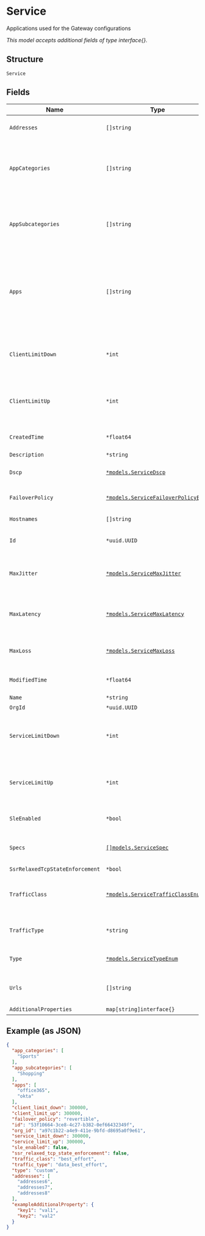 
# Service

Applications used for the Gateway configurations

*This model accepts additional fields of type interface{}.*

## Structure

`Service`

## Fields

| Name | Type | Tags | Description |
|  --- | --- | --- | --- |
| `Addresses` | `[]string` | Optional | If `type`==`custom`, ip subnets (e.g. 10.0.0.0/8) |
| `AppCategories` | `[]string` | Optional | When `type`==`app_categories`, list of application categories are available through [List App Category Definitions](../../doc/controllers/constants-definitions.md#list-app-category-definitions) |
| `AppSubcategories` | `[]string` | Optional | When `type`==`app_categories`, list of application categories are available through [List App Sub Category Definitions](../../doc/controllers/constants-definitions.md#list-app-sub-category-definitions) |
| `Apps` | `[]string` | Optional | When `type`==`apps`, list of applications are available through:<br><br>* [List Applications](../../doc/controllers/constants-definitions.md#list-applications)<br>* [List Gateway Applications](../../doc/controllers/constants-definitions.md#list-gateway-applications)<br>* /insight/top_app_by-bytes?wired=true |
| `ClientLimitDown` | `*int` | Optional | 0 means unlimited, value from 0 to 107374182<br>**Default**: `0`<br>**Constraints**: `>= 0`, `<= 107374182` |
| `ClientLimitUp` | `*int` | Optional | 0 means unlimited, value from 0 to 107374182<br>**Default**: `0`<br>**Constraints**: `>= 0`, `<= 107374182` |
| `CreatedTime` | `*float64` | Optional | When the object has been created, in epoch |
| `Description` | `*string` | Optional | - |
| `Dscp` | [`*models.ServiceDscp`](../../doc/models/containers/service-dscp.md) | Optional | For SSR only, when `traffic_type`==`custom`. 0-63 or variable |
| `FailoverPolicy` | [`*models.ServiceFailoverPolicyEnum`](../../doc/models/service-failover-policy-enum.md) | Optional | enum: `non_revertible`, `none`, `revertible`<br>**Default**: `"revertible"` |
| `Hostnames` | `[]string` | Optional | If `type`==`custom`, web filtering |
| `Id` | `*uuid.UUID` | Optional | Unique ID of the object instance in the Mist Organization |
| `MaxJitter` | [`*models.ServiceMaxJitter`](../../doc/models/containers/service-max-jitter.md) | Optional | For SSR only, when `traffic_type`==`custom`, for uplink selection. 0-2147483647 or variable |
| `MaxLatency` | [`*models.ServiceMaxLatency`](../../doc/models/containers/service-max-latency.md) | Optional | For SSR only, when `traffic_type`==`custom`, for uplink selection. 0-2147483647 or variable |
| `MaxLoss` | [`*models.ServiceMaxLoss`](../../doc/models/containers/service-max-loss.md) | Optional | For SSR only, when `traffic_type`==`custom`, for uplink selection. 0-100 or variable |
| `ModifiedTime` | `*float64` | Optional | When the object has been modified for the last time, in epoch |
| `Name` | `*string` | Optional | - |
| `OrgId` | `*uuid.UUID` | Optional | - |
| `ServiceLimitDown` | `*int` | Optional | 0 means unlimited, value from 0 to 107374182<br>**Default**: `0`<br>**Constraints**: `>= 0`, `<= 107374182` |
| `ServiceLimitUp` | `*int` | Optional | 0 means unlimited, value from 0 to 107374182<br>**Default**: `0`<br>**Constraints**: `>= 0`, `<= 107374182` |
| `SleEnabled` | `*bool` | Optional | Whether to enable measure SLE<br>**Default**: `false` |
| `Specs` | [`[]models.ServiceSpec`](../../doc/models/service-spec.md) | Optional | When `type`==`custom`, optional, if it doesn't exist, http and https is assumed |
| `SsrRelaxedTcpStateEnforcement` | `*bool` | Optional | **Default**: `false` |
| `TrafficClass` | [`*models.ServiceTrafficClassEnum`](../../doc/models/service-traffic-class-enum.md) | Optional | when `traffic_type`==`custom`. enum: `best_effort`, `high`, `low`, `medium`<br>**Default**: `"best_effort"` |
| `TrafficType` | `*string` | Optional | values from [List Traffic Types](../../doc/controllers/constants-definitions.md#list-traffic-types)<br>**Default**: `"data_best_effort"` |
| `Type` | [`*models.ServiceTypeEnum`](../../doc/models/service-type-enum.md) | Optional | enum: `app_categories`, `apps`, `custom`, `urls`<br>**Default**: `"custom"` |
| `Urls` | `[]string` | Optional | When `type`==`urls`, no need for spec as URL can encode the ports being used |
| `AdditionalProperties` | `map[string]interface{}` | Optional | - |

## Example (as JSON)

```json
{
  "app_categories": [
    "Sports"
  ],
  "app_subcategories": [
    "Shopping"
  ],
  "apps": [
    "office365",
    "okta"
  ],
  "client_limit_down": 300000,
  "client_limit_up": 300000,
  "failover_policy": "revertible",
  "id": "53f10664-3ce8-4c27-b382-0ef66432349f",
  "org_id": "a97c1b22-a4e9-411e-9bfd-d8695a0f9e61",
  "service_limit_down": 300000,
  "service_limit_up": 300000,
  "sle_enabled": false,
  "ssr_relaxed_tcp_state_enforcement": false,
  "traffic_class": "best_effort",
  "traffic_type": "data_best_effort",
  "type": "custom",
  "addresses": [
    "addresses6",
    "addresses7",
    "addresses8"
  ],
  "exampleAdditionalProperty": {
    "key1": "val1",
    "key2": "val2"
  }
}
```


